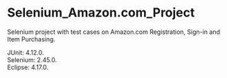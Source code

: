 # Selenium_Amazon.com_Project
Selenium project with test cases on Amazon.com Registration, Sign-in and Item Purchasing.   

JUnit: 4.12.0.   
Selenium: 2.45.0.   
Eclipse: 4.17.0.   
